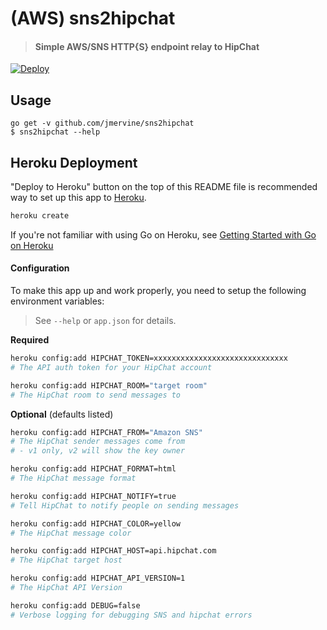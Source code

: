 # (AWS) sns2hipchat

> #### Simple AWS/SNS HTTP{S} endpoint relay to HipChat

[![Deploy](https://www.herokucdn.com/deploy/button.svg)](https://heroku.com/deploy)

## Usage

```
go get -v github.com/jmervine/sns2hipchat
$ sns2hipchat --help
```


## Heroku Deployment

"Deploy to Heroku" button on the top of this README file is recommended way to set up this app to [Heroku](https://www.heroku.com/).

```bash
heroku create
```

If you're not familiar with using Go on Heroku, see [Getting Started with Go on Heroku](https://devcenter.heroku.com/articles/getting-started-with-go)

#### Configuration

To make this app up and work properly, you need to setup the following environment variables:

> See `--help` or `app.json` for details.

**Required**

```bash
heroku config:add HIPCHAT_TOKEN=xxxxxxxxxxxxxxxxxxxxxxxxxxxxxx
# The API auth token for your HipChat account

heroku config:add HIPCHAT_ROOM="target room"
# The HipChat room to send messages to
```

**Optional** (defaults listed)

```bash
heroku config:add HIPCHAT_FROM="Amazon SNS"
# The HipChat sender messages come from
# - v1 only, v2 will show the key owner

heroku config:add HIPCHAT_FORMAT=html
# The HipChat message format

heroku config:add HIPCHAT_NOTIFY=true
# Tell HipChat to notify people on sending messages

heroku config:add HIPCHAT_COLOR=yellow
# The HipChat message color

heroku config:add HIPCHAT_HOST=api.hipchat.com
# The HipChat target host

heroku config:add HIPCHAT_API_VERSION=1
# The HipChat API Version

heroku config:add DEBUG=false
# Verbose logging for debugging SNS and hipchat errors
```
